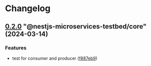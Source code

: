 # Changelog

<!-- MONODEPLOY:BELOW -->

## [0.2.0](https://github.com/Papooch/nestjs-microservices-testbed/compare/@nestjs-microservices-testbed/core@0.1.0...@nestjs-microservices-testbed/core@0.2.0) "@nestjs-microservices-testbed/core" (2024-03-14)<a name="0.2.0"></a>

### Features

* test for consumer and producer ([f887eb9](https://github.com/Papooch/nestjs-microservices-testbed/commits/f887eb9))



